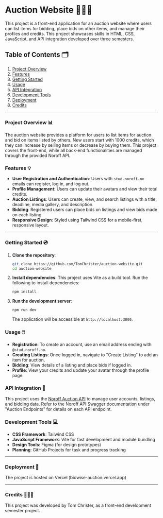 # Auction Website 🙋🏼‍♂️

This project is a front-end application for an auction website where users can list items for bidding, place bids on other items, and manage their profiles and credits. This project showcases skills in HTML, CSS, JavaScript, and API integration developed over three semesters.

## Table of Contents 🗂️
1. [Project Overview](#project-overview)
2. [Features](#features)
3. [Getting Started](#getting-started)
4. [Usage](#usage)
5. [API Integration](#api-integration)
6. [Development Tools](#development-tools)
7. [Deployment](#deployment)
8. [Credits](#credits)

---

### Project Overview  📊

The auction website provides a platform for users to list items for auction and bid on items listed by others. New users start with 1000 credits, which they can increase by selling items or decrease by buying them. This project covers the front-end, while all back-end functionalities are managed through the provided Noroff API.

### Features 💡

- **User Registration and Authentication**: Users with `stud.noroff.no` emails can register, log in, and log out.
- **Profile Management**: Users can update their avatars and view their total credits.
- **Auction Listings**: Users can create, view, and search listings with a title, deadline, media gallery, and description.
- **Bidding**: Registered users can place bids on listings and view bids made on each listing.
- **Responsive Design**: Styled using Tailwind CSS for a mobile-first, responsive layout.

---

### Getting Started 💿

1. **Clone the repository**:
    ```bash
    git clone https://github.com/TomChrister/auction-website.git
    cd auction-website
    ```

2. **Install dependencies**:
   This project uses Vite as a build tool. Run the following to install dependencies:
    ```bash
    npm install
    ```

3. **Run the development server**:
    ```bash
    npm run dev
    ```
   The application will be accessible at `http://localhost:3000`.

### Usage 🖱️

- **Registration**: To create an account, use an email address ending with `@stud.noroff.no`.
- **Creating Listings**: Once logged in, navigate to "Create Listing" to add an item for auction.
- **Bidding**: View details of a listing and place bids if logged in.
- **Profile**: View your credits and update your avatar through the profile page.

### API Integration 🔌

This project uses the [Noroff Auction API](https://api.noroff.dev) to manage user accounts, listings, and bidding data. Refer to the Noroff API Swagger documentation under "Auction Endpoints" for details on each API endpoint.

### Development Tools 💻

- **CSS Framework**: Tailwind CSS
- **JavaScript Framework**: Vite for fast development and module bundling
- **Design Tools**: Figma (for design prototypes)
- **Planning**: GitHub Projects for task and progress tracking

---

### Deployment 📱

The project is hosted on Vercel (bidwise-auction.vercel.app)

---

### Credits 👨🏼‍🎓

This project was developed by Tom Christer, as a front-end development semester project.

